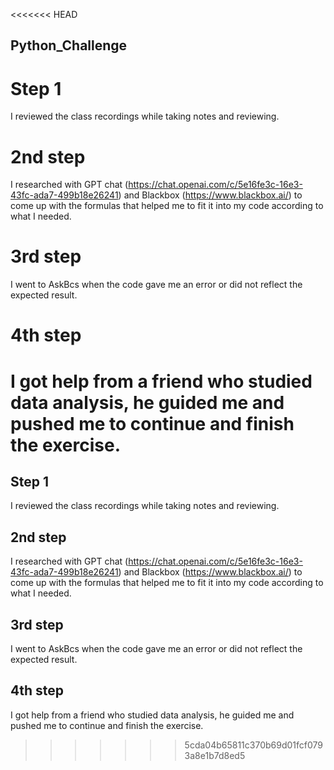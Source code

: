 <<<<<<< HEAD
## Python_Challenge
# Step 1
I reviewed the class recordings while taking notes and reviewing.

# 2nd step
I researched with GPT chat (https://chat.openai.com/c/5e16fe3c-16e3-43fc-ada7-499b18e26241) and Blackbox (https://www.blackbox.ai/) to come up with the formulas that helped me to fit it into my code according to what I needed.

# 3rd step
I went to AskBcs when the code gave me an error or did not reflect the expected result.

# 4th step
I got help from a friend who studied data analysis, he guided me and pushed me to continue and finish the exercise.
=======
## Step 1
I reviewed the class recordings while taking notes and reviewing.

## 2nd step
I researched with GPT chat (https://chat.openai.com/c/5e16fe3c-16e3-43fc-ada7-499b18e26241) and Blackbox (https://www.blackbox.ai/) to come up with the formulas that helped me to fit it into my code according to what I needed.

## 3rd step
I went to AskBcs when the code gave me an error or did not reflect the expected result.

## 4th step
I got help from a friend who studied data analysis, he guided me and pushed me to continue and finish the exercise.
>>>>>>> 5cda04b65811c370b69d01fcf0793a8e1b7d8ed5
